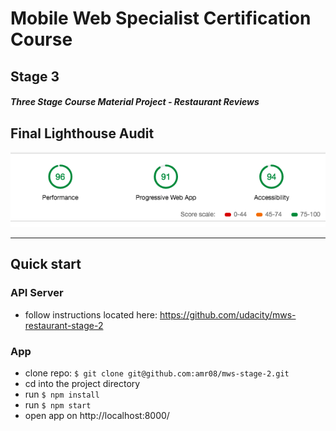 # Mobile Web Specialist Certification Course
## Stage 3

#### _Three Stage Course Material Project - Restaurant Reviews_


## Final Lighthouse Audit

![performance-audit](img/perfAudit.jpg)

----

## Quick start

### API Server

* follow instructions located here: https://github.com/udacity/mws-restaurant-stage-2


### App

* clone repo: `$ git clone git@github.com:amr08/mws-stage-2.git`
* cd into the project directory
* run `$ npm install`
* run `$ npm start`
* open app on http://localhost:8000/

